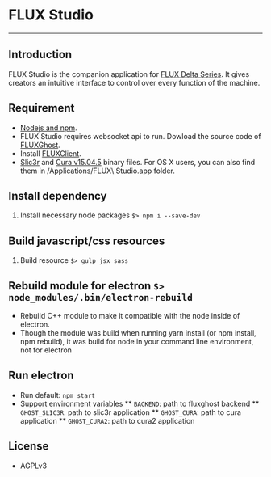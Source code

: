 # FLUX Studio
---

## Introduction

FLUX Studio is the companion application for [FLUX Delta Series](http://flux3dp.com). It gives creators an intuitive interface to control over every function of the machine.

## Requirement

* [Nodejs and npm](https://docs.npmjs.com/getting-started/installing-node).
* FLUX Studio requires websocket api to run. Dowload the source code of [FLUXGhost](https://github.com/flux3dp/fluxghost).
* Install [FLUXClient](https://github.com/flux3dp/fluxclient).
* [Slic3r](http://slic3r.org/) and [Cura v15.04.5](https://ultimaker.com/en/products/cura-software/list) binary files. For OS X users, you can also find them in /Applications/FLUX\ Studio.app folder.

## Install dependency

1. Install necessary node packages `$> npm i --save-dev`

## Build javascript/css resources

1. Build resource `$> gulp jsx sass`

## Rebuild module for electron `$> node_modules/.bin/electron-rebuild`
* Rebuild C++ module to make it compatible with the node inside of electron.
* Though the module was build when running yarn install (or npm install, npm rebuild), it was build for node in your command line environment, not for electron


## Run electron

* Run default: `npm start`
* Support environment variables
** `BACKEND`: path to fluxghost backend
** `GHOST_SLIC3R`: path to slic3r application
** `GHOST_CURA`: path to cura application
** `GHOST_CURA2`: path to cura2 application


## License

* AGPLv3
